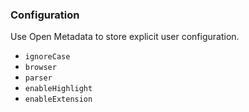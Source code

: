 ### Configuration

Use Open Metadata to store explicit user configuration.

* `ignoreCase`
* `browser`
* `parser`
* `enableHighlight`
* `enableExtension`